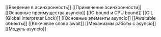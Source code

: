 [[Введение в асинхронность]]
[[Применение асинхронности]]
[[Основные преимущества asyncio]]
[[IO bound и CPU bound]]
[[GIL (Global Interpreter Lock)]]
[[Основные элементы asyncio]]
[[Awaitable объекты]]
[[Ключевое слово await]]
[[Механизмы работы с asyncio]]
[[Модуль asyncio]]